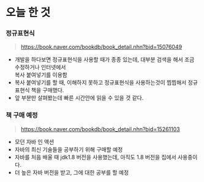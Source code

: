 # 오늘 한 것 

### 정규표현식
> https://book.naver.com/bookdb/book_detail.nhn?bid=15076049

- 개발을 하다보면 정규표현식을 사용할 때가 종종 있는데, 대부분 검색을 해서 조금 수정하거나 인터넷에서<br> 복사 붙여넣기를 이용함
- 복사 붙여넣기를 할 때, 이해하지 못하고 정규표현식을 사용하는것이 찝찝해서 정규표현식 책을 구매했다.
- 앞 부분만 살펴봤는데 빠른 시간안에 읽을 수 있을 것 같다.

### 책 구매 예정
> https://book.naver.com/bookdb/book_detail.nhn?bid=15261103

- 모던 자바 인 액션
- 자바의 최신 기술들을 공부하기 위해 구매할 예정
- 자바를 처음 배울 때 jdk1.8 버전을 사용했는데, 아직도 1.8 버전을 집에서 사용중이다.
- 더 높은 자바 버전을 받고, 그에 대한 공부를 할 예정
